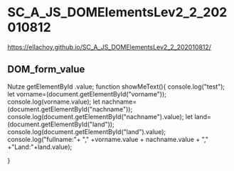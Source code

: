 # SC_A_JS_DOMElementsLev2_2_202010812
https://ellachoy.github.io/SC_A_JS_DOMElementsLev2_2_202010812/
## DOM_form_value
Nutze
getElementById
.value;
function showMeText(){
    console.log("test");
    let vorname=(document.getElementById("vorname"));
    console.log(vorname.value);
    let nachname=(document.getElementById("nachname"));
    console.log(document.getElementById("nachname").value);
    let land=(document.getElementById("land"));
    console.log(document.getElementById("land").value);
  console.log("fullname:"+ "," +vorname.value + nachname.value + "," +"Land:"+land.value);
    
}
